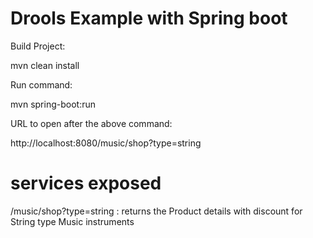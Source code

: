 # Drools Example with Spring boot

Build Project:

mvn clean install

Run command:

mvn spring-boot:run

URL to open after the above command:

http://localhost:8080/music/shop?type=string


# services exposed

/music/shop?type=string : returns the Product details with discount for String type Music instruments
